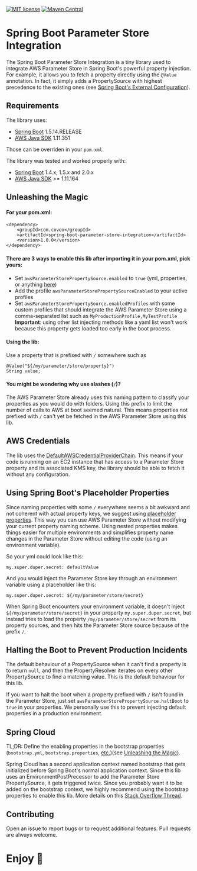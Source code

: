 [![MIT license](http://img.shields.io/badge/license-MIT-brightgreen.svg)](https://github.com/coveo/spring-boot-parameter-store-integration/blob/master/LICENSE)
[![Maven Central](https://maven-badges.herokuapp.com/maven-central/com.coveo/spring-boot-parameter-store-integration/badge.svg)](https://maven-badges.herokuapp.com/maven-central/com.coveo/spring-boot-parameter-store-integration)

# Spring Boot Parameter Store Integration

The Spring Boot Parameter Store Integration is a tiny library used to integrate AWS Parameter Store in Spring Boot's powerful property injection. For example, it allows you to fetch a property directly using the `@Value` annotation. In fact, it simply adds a PropertySource with highest precedence to the existing ones (see [Spring Boot's External Configuration](https://docs.spring.io/spring-boot/docs/current/reference/html/boot-features-external-config.html)).

## Requirements
The library uses:

- [Spring Boot](https://spring.io/projects/spring-boot) 1.5.14.RELEASE
- [AWS Java SDK](https://aws.amazon.com/sdk-for-java/) 1.11.351

Those can be overriden in your `pom.xml`.  

The library was tested and worked properly with:

- [Spring Boot](https://spring.io/projects/spring-boot) 1.4.x, 1.5.x and 2.0.x
- [AWS Java SDK](https://aws.amazon.com/sdk-for-java/) >= 1.11.164

## Unleashing the Magic

#### For your pom.xml:
```
<dependency>
    <groupId>com.coveo</groupId>
    <artifactId>spring-boot-parameter-store-integration</artifactId>
    <version>1.0.0</version>
</dependency>
```

#### There are 3 ways to enable this lib after importing it in your pom.xml, pick yours:
- Set `awsParameterStorePropertySource.enabled` to `true` (yml, properties, or anything [here](https://docs.spring.io/spring-boot/docs/current/reference/html/boot-features-external-config.html))
- Add the profile `awsParameterStorePropertySourceEnabled` to your active profiles
- Set `awsParameterStorePropertySource.enabledProfiles` with some custom profiles that should integrate the AWS Parameter Store using a comma-separated list such as `MyProductionProfile,MyTestProfile`  
**Important**: using other list injecting methods like a yaml list won't work because this property gets loaded too early in the boot process.

#### Using the lib:
Use a property that is prefixed with `/` somewhere such as
```
@Value("${/my/parameter/store/property}")
String value;
```

#### You might be wondering why use slashes (`/`)?
The AWS Parameter Store already uses this naming pattern to classify your properties as you would do with folders. Using this prefix to limit the number of calls to AWS at boot seemed natural. This means properties not prefixed with `/` can't yet be fetched in the AWS Parameter Store using this lib.

## AWS Credentials

The lib uses the [DefaultAWSCredentialProviderChain](https://docs.aws.amazon.com/AWSJavaSDK/latest/javadoc/com/amazonaws/auth/DefaultAWSCredentialsProviderChain.html). This means if your code is running on an EC2 instance that has access to a Parameter Store property and its associated KMS key, the library should be able to fetch it without any configuration.

## Using Spring Boot's Placeholder Properties

Since naming properties with some `/` everywhere seems a bit awkward and not coherent with actual property keys, we suggest using [placeholder properties](https://docs.spring.io/spring-boot/docs/current/reference/html/boot-features-external-config.html#boot-features-external-config-placeholders-in-properties). This way you can use AWS Parameter Store without modifying your current property naming scheme.
Using nested properties makes things easier for multiple environments and simplifies property name changes in the Parameter Store without editing the code (using an environment variable).

So your yml could look like this:
```
my.super.duper.secret: defaultValue
``` 
And you would inject the Parameter Store key through an environment variable using a placeholder like this:
```
my.super.duper.secret: ${/my/parameter/store/secret}
``` 
When Spring Boot encounters your environment variable, it doesn't inject `${/my/parameter/store/secret}` in your property `my.super.duper.secret`, but instead tries to load the property `/my/parameter/store/secret` from its property sources, and then hits the Parameter Store source because of the prefix `/`.

## Halting the Boot to Prevent Production Incidents

The default behaviour of a PropertySource when it can't find a property is to return `null`, and then the PropertyResolver iterates on every other PropertySource to find a matching value. This is the default behaviour for this lib.

If you want to halt the boot when a property prefixed with `/` isn't found in the Parameter Store, just set `awsParameterStorePropertySource.haltBoot` to `true` in your properties. We personally use this to prevent injecting default properties in a production environment.

## Spring Cloud

TL;DR: Define the enabling properties in the bootstrap properties (`bootstrap.yml`, `bootstrap.properties`, [etc.](https://cloud.spring.io/spring-cloud-static/spring-cloud.html#_the_bootstrap_application_context))(see [Unleashing the Magic](#there-are-3-ways-to-enable-this-lib-after-importing-it-in-your-pomxml-pick-yours)).

Spring Cloud has a second application context named bootstrap that gets initialized before Spring Boot's normal application context. Since this lib uses an EnvironmentPostPrecessor to add the Parameter Store PropertySource, it gets triggered twice. Since you probably want it to be added on the bootstrap context, we highly recommend using the bootstrap properties to enable this lib. More details on this [Stack Overflow Thread](https://stackoverflow.com/questions/50935915/adding-a-conditional-external-propertysource-in-a-spring-boot-application).

## Contributing
Open an issue to report bugs or to request additional features. Pull requests are always welcome.

# Enjoy 🍻
